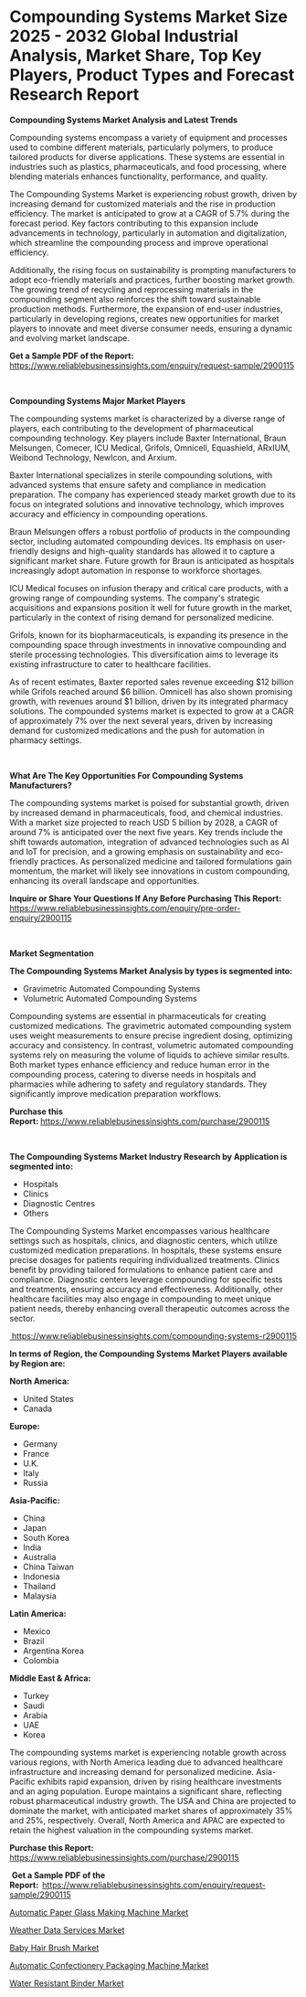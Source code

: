 <p><h1>Compounding Systems Market Size 2025 - 2032 Global Industrial Analysis, Market Share, Top Key Players, Product Types and Forecast Research Report</h1></p><p><strong>Compounding Systems Market Analysis and Latest Trends</strong></p>
<p><p>Compounding systems encompass a variety of equipment and processes used to combine different materials, particularly polymers, to produce tailored products for diverse applications. These systems are essential in industries such as plastics, pharmaceuticals, and food processing, where blending materials enhances functionality, performance, and quality.</p><p>The Compounding Systems Market is experiencing robust growth, driven by increasing demand for customized materials and the rise in production efficiency. The market is anticipated to grow at a CAGR of 5.7% during the forecast period. Key factors contributing to this expansion include advancements in technology, particularly in automation and digitalization, which streamline the compounding process and improve operational efficiency.</p><p>Additionally, the rising focus on sustainability is prompting manufacturers to adopt eco-friendly materials and practices, further boosting market growth. The growing trend of recycling and reprocessing materials in the compounding segment also reinforces the shift toward sustainable production methods. Furthermore, the expansion of end-user industries, particularly in developing regions, creates new opportunities for market players to innovate and meet diverse consumer needs, ensuring a dynamic and evolving market landscape.</p></p>
<p><strong>Get a Sample PDF of the Report:&nbsp;</strong> <a href="https://www.reliablebusinessinsights.com/enquiry/request-sample/2900115?utm_campaign=97&utm_medium=2&utm_source=Github&utm_content=ia&utm_term=16032025&utm_id=compounding-systems">https://www.reliablebusinessinsights.com/enquiry/request-sample/2900115</a></p>
<p>&nbsp;</p>
<p><strong>Compounding Systems Major Market Players</strong></p>
<p><p>The compounding systems market is characterized by a diverse range of players, each contributing to the development of pharmaceutical compounding technology. Key players include Baxter International, Braun Melsungen, Comecer, ICU Medical, Grifols, Omnicell, Equashield, ARxIUM, Weibond Technology, NewIcon, and Arxium. </p><p>Baxter International specializes in sterile compounding solutions, with advanced systems that ensure safety and compliance in medication preparation. The company has experienced steady market growth due to its focus on integrated solutions and innovative technology, which improves accuracy and efficiency in compounding operations.</p><p>Braun Melsungen offers a robust portfolio of products in the compounding sector, including automated compounding devices. Its emphasis on user-friendly designs and high-quality standards has allowed it to capture a significant market share. Future growth for Braun is anticipated as hospitals increasingly adopt automation in response to workforce shortages.</p><p>ICU Medical focuses on infusion therapy and critical care products, with a growing range of compounding systems. The company's strategic acquisitions and expansions position it well for future growth in the market, particularly in the context of rising demand for personalized medicine.</p><p>Grifols, known for its biopharmaceuticals, is expanding its presence in the compounding space through investments in innovative compounding and sterile processing technologies. This diversification aims to leverage its existing infrastructure to cater to healthcare facilities.</p><p>As of recent estimates, Baxter reported sales revenue exceeding $12 billion while Grifols reached around $6 billion. Omnicell has also shown promising growth, with revenues around $1 billion, driven by its integrated pharmacy solutions. The compounded systems market is expected to grow at a CAGR of approximately 7% over the next several years, driven by increasing demand for customized medications and the push for automation in pharmacy settings.</p></p>
<p>&nbsp;</p>
<p><strong>What Are The Key Opportunities For Compounding Systems Manufacturers?</strong></p>
<p><p>The compounding systems market is poised for substantial growth, driven by increased demand in pharmaceuticals, food, and chemical industries. With a market size projected to reach USD 5 billion by 2028, a CAGR of around 7% is anticipated over the next five years. Key trends include the shift towards automation, integration of advanced technologies such as AI and IoT for precision, and a growing emphasis on sustainability and eco-friendly practices. As personalized medicine and tailored formulations gain momentum, the market will likely see innovations in custom compounding, enhancing its overall landscape and opportunities.</p></p>
<p><strong>Inquire or Share Your Questions If Any Before Purchasing This Report:</strong> <a href="https://www.reliablebusinessinsights.com/enquiry/pre-order-enquiry/2900115?utm_campaign=97&utm_medium=2&utm_source=Github&utm_content=ia&utm_term=16032025&utm_id=compounding-systems">https://www.reliablebusinessinsights.com/enquiry/pre-order-enquiry/2900115</a></p>
<p>&nbsp;</p>
<p><strong>Market Segmentation</strong></p>
<p><strong>The Compounding Systems Market Analysis by types is segmented into:</strong></p>
<p><ul><li>Gravimetric Automated Compounding Systems</li><li>Volumetric Automated Compounding Systems</li></ul></p>
<p><p>Compounding systems are essential in pharmaceuticals for creating customized medications. The gravimetric automated compounding system uses weight measurements to ensure precise ingredient dosing, optimizing accuracy and consistency. In contrast, volumetric automated compounding systems rely on measuring the volume of liquids to achieve similar results. Both market types enhance efficiency and reduce human error in the compounding process, catering to diverse needs in hospitals and pharmacies while adhering to safety and regulatory standards. They significantly improve medication preparation workflows.</p></p>
<p><strong>Purchase this Report:&nbsp;</strong><a href="https://www.reliablebusinessinsights.com/purchase/2900115?utm_campaign=97&utm_medium=2&utm_source=Github&utm_content=ia&utm_term=16032025&utm_id=compounding-systems">https://www.reliablebusinessinsights.com/purchase/2900115</a></p>
<p>&nbsp;</p>
<p><strong>The Compounding Systems Market Industry Research by Application is segmented into:</strong></p>
<p><ul><li>Hospitals</li><li>Clinics</li><li>Diagnostic Centres</li><li>Others</li></ul></p>
<p><p>The Compounding Systems Market encompasses various healthcare settings such as hospitals, clinics, and diagnostic centers, which utilize customized medication preparations. In hospitals, these systems ensure precise dosages for patients requiring individualized treatments. Clinics benefit by providing tailored formulations to enhance patient care and compliance. Diagnostic centers leverage compounding for specific tests and treatments, ensuring accuracy and effectiveness. Additionally, other healthcare facilities may also engage in compounding to meet unique patient needs, thereby enhancing overall therapeutic outcomes across the sector.</p></p>
<p><a href="https://www.reliablebusinessinsights.com/compounding-systems-r2900115?utm_campaign=97&utm_medium=2&utm_source=Github&utm_content=ia&utm_term=16032025&utm_id=compounding-systems">&nbsp;https://www.reliablebusinessinsights.com/compounding-systems-r2900115</a></p>
<p><strong>In terms of Region, the Compounding Systems Market Players available by Region are:</strong></p>
<p>
    <p> <strong> North America: </strong>
        <ul>
            <li>United States</li>
            <li>Canada</li>
        </ul>
        </p> 
    <p> <strong> Europe: </strong>
        <ul>
            <li>Germany</li>
            <li>France</li>
            <li>U.K.</li>
            <li>Italy</li>
            <li>Russia</li>
        </ul>
        </p> 
    <p> <strong> Asia-Pacific: </strong>
        <ul>
            <li>China</li>
            <li>Japan</li>
            <li>South Korea</li>
            <li>India</li>
            <li>Australia</li>
            <li>China Taiwan</li>
            <li>Indonesia</li>
            <li>Thailand</li>
            <li>Malaysia</li>
        </ul>
        </p> 
    <p> <strong> Latin America: </strong>
        <ul>
            <li>Mexico</li>
            <li>Brazil</li>
            <li>Argentina Korea</li>
            <li>Colombia</li>
        </ul>
        </p> 
    <p> <strong> Middle East & Africa: </strong>
        <ul>
            <li>Turkey</li>
            <li>Saudi</li>
            <li>Arabia</li>
            <li>UAE</li>
            <li>Korea</li>
        </ul>
    </p>
    </p>
<p><p>The compounding systems market is experiencing notable growth across various regions, with North America leading due to advanced healthcare infrastructure and increasing demand for personalized medicine. Asia-Pacific exhibits rapid expansion, driven by rising healthcare investments and an aging population. Europe maintains a significant share, reflecting robust pharmaceutical industry growth. The USA and China are projected to dominate the market, with anticipated market shares of approximately 35% and 25%, respectively. Overall, North America and APAC are expected to retain the highest valuation in the compounding systems market.</p></p>
<p><strong>Purchase this Report: </strong><a href="https://www.reliablebusinessinsights.com/purchase/2900115?utm_campaign=97&utm_medium=2&utm_source=Github&utm_content=ia&utm_term=16032025&utm_id=compounding-systems">https://www.reliablebusinessinsights.com/purchase/2900115</a></p>
<p>&nbsp;<strong>Get a Sample PDF of the Report:&nbsp;&nbsp;</strong><a href="https://www.reliablebusinessinsights.com/enquiry/request-sample/2900115?utm_campaign=97&utm_medium=2&utm_source=Github&utm_content=ia&utm_term=16032025&utm_id=compounding-systems">https://www.reliablebusinessinsights.com/enquiry/request-sample/2900115</a></p>
<p><strong></strong></p>
<p><p><a href="https://github.com/danitkeavyx7/Market-Research-Report-List-1/blob/main/automatic-paper-glass-making-machine-market.md?utm_campaign=97&utm_medium=2&utm_source=Github&utm_content=ia&utm_term=16032025&utm_id=compounding-systems">Automatic Paper Glass Making Machine Market</a></p><p><a href="https://github.com/botocniveda/Market-Research-Report-List-1/blob/main/weather-data-services-market.md?utm_campaign=97&utm_medium=2&utm_source=Github&utm_content=ia&utm_term=16032025&utm_id=compounding-systems">Weather Data Services Market</a></p><p><a href="https://github.com/cordaysamaya/Market-Research-Report-List-1/blob/main/baby-hair-brush-market.md?utm_campaign=97&utm_medium=2&utm_source=Github&utm_content=ia&utm_term=16032025&utm_id=compounding-systems">Baby Hair Brush Market</a></p><p><a href="https://github.com/taffouasaoka/Market-Research-Report-List-1/blob/main/automatic-confectionery-packaging-machine-market.md?utm_campaign=97&utm_medium=2&utm_source=Github&utm_content=ia&utm_term=16032025&utm_id=compounding-systems">Automatic Confectionery Packaging Machine Market</a></p><p><a href="https://github.com/kuciakkukalo/Market-Research-Report-List-1/blob/main/water-resistant-binder-market.md?utm_campaign=97&utm_medium=2&utm_source=Github&utm_content=ia&utm_term=16032025&utm_id=compounding-systems">Water Resistant Binder Market</a></p></p>